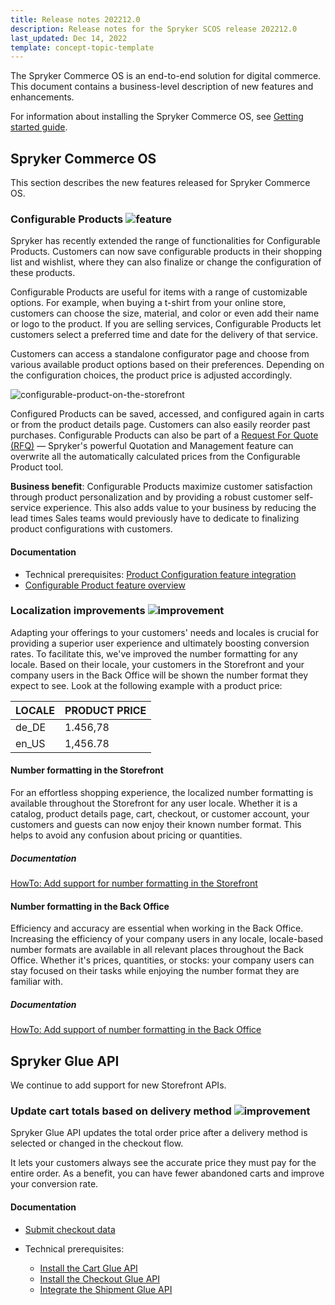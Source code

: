 ```yaml
---
title: Release notes 202212.0
description: Release notes for the Spryker SCOS release 202212.0
last_updated: Dec 14, 2022
template: concept-topic-template
---
```


The Spryker Commerce OS is an end-to-end solution for digital commerce. This document contains a business-level description of new features and enhancements.

For information about installing the Spryker Commerce OS, see [Getting started guide](/docs/scos/dev/developer-getting-started-guide.html).

## Spryker Commerce OS

This section describes the new features released for Spryker Commerce OS.

### Configurable Products <span class="inline-img">![feature](https://spryker.s3.eu-central-1.amazonaws.com/docs/scos/user/intro-to-spryker/releases/release-notes/feature.png)</span>

Spryker has recently extended the range of functionalities for Configurable Products. Customers can now save configurable products in their shopping list and wishlist, where they can also finalize or change the configuration of these products.

Configurable Products are useful for items with a range of customizable options. For example, when buying a t-shirt from your online store, customers can choose the size, material, and color or even add their name or logo to the product. If you are selling services, Configurable Products let customers select a preferred time and date for the delivery of that service.

Customers can access a standalone configurator page and choose from various available product options based on their preferences. Depending on the configuration choices, the product price is adjusted accordingly.

![configurable-product-on-the-storefront](https://spryker.s3.eu-central-1.amazonaws.com/docs/Features/Product+Management/Configurable+Product/Configurable+Product+feature+overview/configurable-product-on-the-storefront.gif)

Configured Products can be saved, accessed, and configured again in carts or from the product details page. Customers can also easily reorder past purchases. Configurable Products can also be part of a [Request For Quote (RFQ)](/docs/pbc/all/request-for-quote/{{site.version}}/request-for-quote.html) — Spryker's powerful Quotation and Management feature can overwrite all the automatically calculated prices from the Configurable Product tool.

**Business benefit**: Configurable Products maximize customer satisfaction through product personalization and by providing a robust customer self-service experience. This also adds value to your business by reducing the lead times Sales teams would previously have to dedicate to finalizing product configurations with customers.

#### Documentation

* Technical prerequisites: [Product Configuration feature integration](/docs/scos/dev/feature-integration-guides/202212.0/product-configuration-feature-integration.html)
* [Configurable Product feature overview](/docs/scos/user/features/202204.0/configurable-product-feature-overview.html)

### Localization improvements <span class="inline-img">![improvement](https://spryker.s3.eu-central-1.amazonaws.com/docs/scos/user/intro-to-spryker/releases/release-notes/improvement.png)</span>

Adapting your offerings to your customers' needs and locales is crucial for providing a superior user experience and ultimately boosting conversion rates. To facilitate this, we've improved the number formatting for any locale. Based on their locale, your customers in the Storefront and your company users in the Back Office will be shown the number format they expect to see. Look at the following example with a product price:

| LOCALE | PRODUCT PRICE |
|---|---|
| de_DE | 1.456,78 |
| en_US | 1,456.78 |

#### Number formatting in the Storefront

For an effortless shopping experience, the localized number formatting is available throughout the Storefront for any user locale. Whether it is a catalog, product details page, cart, checkout, or customer account, your customers and guests can now enjoy their known number format. This helps to avoid any confusion about pricing or quantities.

##### Documentation

[HowTo: Add support for number formatting in the Storefront](/docs/scos/dev/tutorials-and-howtos/howtos/feature-howtos/data-imports/howto-add-support-for-number-formatting-in-the-storefront.html#prerequisites)


#### Number formatting in the Back Office
Efficiency and accuracy are essential when working in the Back Office. Increasing the efficiency of your company users in any locale, locale-based number formats are available in all relevant places throughout the Back Office. Whether it's prices, quantities, or stocks: your company users can stay focused on their tasks while enjoying the number format they are familiar with.

##### Documentation

[HowTo: Add support of number formatting in the Back Office](/docs/scos/dev/tutorials-and-howtos/howtos/feature-howtos/howto-add-support-of-number-formatting-in-the-back-office.html#prerequisites)


## Spryker Glue API

We continue to add support for new Storefront APIs.

### Update cart totals based on delivery method <span class="inline-img">![improvement](https://spryker.s3.eu-central-1.amazonaws.com/docs/scos/user/intro-to-spryker/releases/release-notes/improvement.png)</span>

Spryker Glue API updates the total order price after a delivery method is selected or changed in the checkout flow.

It lets your customers always see the accurate price they must pay for the entire order. As a benefit, you can have fewer abandoned carts and improve your conversion rate.

#### Documentation

* [Submit checkout data](/docs/pbc/all/cart-and-checkout/{{site.version}}/manage-using-glue-api/check-out/submit-checkout-data.html)

* Technical prerequisites:
  * [Install the Cart Glue API](/docs/pbc/all/cart-and-checkout/{{site.version}}/install-and-upgrade/install-glue-api/install-the-cart-glue-api.html)
  * [Install the Checkout Glue API](/docs/pbc/all/cart-and-checkout/{{site.version}}/install-and-upgrade/install-glue-api/install-the-checkout-glue-api.html)
  * [Integrate the Shipment Glue API](/docs/pbc/all/carrier-management/{{site.version}}/install-and-upgrade/integrate-the-shipment-glue-api.html)
